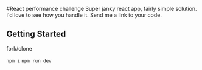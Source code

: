 #React performance challenge
Super janky react app, fairly simple solution.  I'd love to see how you handle it.  Send me a link to your code.


## Getting Started
fork/clone

`npm i`
`npm run dev`